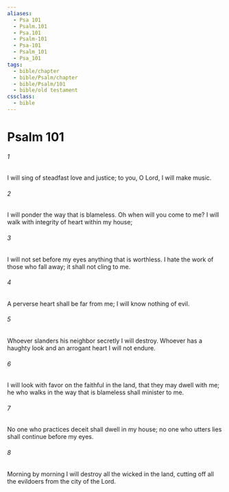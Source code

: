 ```yaml
---
aliases:
  - Psa 101
  - Psalm.101
  - Psa.101
  - Psalm-101
  - Psa-101
  - Psalm_101
  - Psa_101
tags:
  - bible/chapter
  - bible/Psalm/chapter
  - bible/Psalm/101
  - bible/old testament
cssclass:
  - bible
---
```


# Psalm 101

###### 1
I will sing of steadfast love and justice; to you, O Lord, I will make music.
###### 2
I will ponder the way that is blameless. Oh when will you come to me? I will walk with integrity of heart within my house;
###### 3
I will not set before my eyes anything that is worthless. I hate the work of those who fall away; it shall not cling to me.
###### 4
A perverse heart shall be far from me; I will know nothing of evil.
###### 5
Whoever slanders his neighbor secretly I will destroy. Whoever has a haughty look and an arrogant heart I will not endure.
###### 6
I will look with favor on the faithful in the land, that they may dwell with me; he who walks in the way that is blameless shall minister to me.
###### 7
No one who practices deceit shall dwell in my house; no one who utters lies shall continue before my eyes.
###### 8
Morning by morning I will destroy all the wicked in the land,   cutting off all the evildoers from the city of the Lord.



